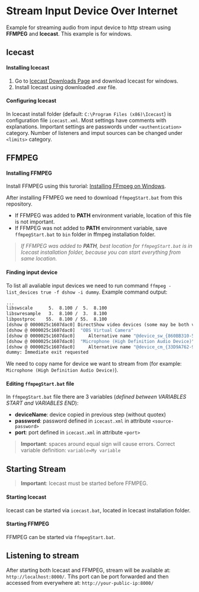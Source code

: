 # Stream Input Device Over Internet
Example for streaming audio from input device to http stream using **FFMPEG** and **Icecast**.  This example is for windows.


## Icecast

#### Installing Icecast
1. Go to [Icecast Downloads Page](https://icecast.org/download/) and download Icecast for windows.
2. Install Icecast using downloaded *.exe* file.

#### Configuring Icecast
In Icecast install folder (default: `C:\Program Files (x86)\Icecast`) is configuration file `icecast.xml`. 
Most settings have comments with explanations. Important settings are passwords under `<authentication>` category.
Number of listeners  and imput sources can be changed under `<limits>` category.


## FFMPEG

#### Installing FFMPEG
Install FFMPEG using this turorial: [Installing FFmpeg on Windows](https://phoenixnap.com/kb/ffmpeg-windows).

After installing FFMPEG we need to download `ffmpegStart.bat` from this repository.
- If FFMPEG was added to **PATH** environment variable, location of this file is not important.
- If FFMPEG was not added to **PATH** environment variable, save `ffmpegStart.bat` to `bin` folder in ffmpeg installation folder. 

> *If FFMPEG was added to **PATH**, best location for `ffmpegStart.bat` is in Icecast installation folder, because you can start everything from same location.*

#### Finding input device
To list all avaliable input devices we need to run command `ffmpeg -list_devices true -f dshow -i dummy`. Example command output:
```cmd
...
libswscale      5.  8.100 /  5.  8.100
libswresample   3.  8.100 /  3.  8.100
libpostproc    55.  8.100 / 55.  8.100
[dshow @ 0000025c1607dac0] DirectShow video devices (some may be both video and audio devices)
[dshow @ 0000025c1607dac0]  "OBS Virtual Camera"
[dshow @ 0000025c1607dac0]     Alternative name "@device_sw_{860BB310-5D01-11D0-BD3B    -00A0C911CE86}\{A3FCE0F5-3493-419F-958A-ABA1250EC20B}"
[dshow @ 0000025c1607dac0]  "Microphone (High Definition Audio Device)"
[dshow @ 0000025c1607dac0]     Alternative name "@device_cm_{33D9A762-90C8-11D0-BD43-00A0C911CE86}\wave_{FA843586-EDF3-43AE-AB9D-E8AA2429F0D7}"
dummy: Immediate exit requested
```
We need to copy name for device we want to stream from (for example: `Microphone (High Definition Audio Device)`). 

#### Editing `ffmpegStart.bat` file

In `ffmpegStart.bat` file there are 3 variables (*defined between VARIABLES START and VARIABLES END*):
- **deviceName**: device copied in previous step (without quotex)
- **password**: password defined in `icecast.xml` in attribute `<source-password>`
- **port**: port defined in `icecast.xml` in attribute `<port>`

> **Important**: spaces around equal sign will cause errors. Correct variable definition: `variable=My variable` 

## Starting Stream

> **Important**: Icecast must be started before FFMPEG.

#### Starting Icecast
Icecast can be started via `icecast.bat`, located in Icecast installation folder.

#### Starting FFMPEG
FFMPEG can be started via `ffmpegStart.bat`.

## Listening to stream

After starting both Icecast and FFMPEG, stream will be available at: `http://localhost:8000/`. Tihs port can be port forwarded and then accessed from everywhere at: `http://your-public-ip:8000/`